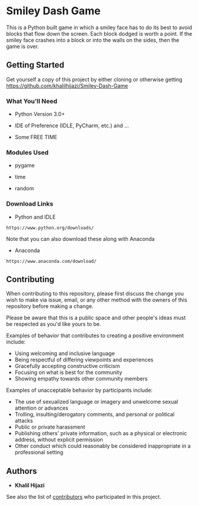 # Smiley Dash Game

This is a Python built game in which a smiley face has to do its best to avoid blocks that flow down the screen. Each block dodged is worth a point. If the smiley face crashes into a block or into the walls on the sides, then the game is over.

## Getting Started

Get yourself a copy of this project by either cloning or otherwise getting https://github.com/khalilhijazi/Smiley-Dash-Game

### What You'll Need

* Python Version 3.0+

* IDE of Preference (IDLE, PyCharm, etc.) and ...

* Some FREE TIME

### Modules Used

* pygame

* time

* random

### Download Links
* Python and IDLE
```
https://www.python.org/downloads/
```
Note that you can also download these along with Anaconda
* Anaconda
```
https://www.anaconda.com/download/
```

## Contributing

When contributing to this repository, please first discuss the change you wish to make via issue, email, or any other method with the owners of this repository before making a change.

Please be aware that this is a public space and other people's ideas must be respected as you'd like yours to be.

Examples of behavior that contributes to creating a positive environment include:

* Using welcoming and inclusive language
* Being respectful of differing viewpoints and experiences
* Gracefully accepting constructive criticism
* Focusing on what is best for the community
* Showing empathy towards other community members

Examples of unacceptable behavior by participants include:

* The use of sexualized language or imagery and unwelcome sexual attention or
advances
* Trolling, insulting/derogatory comments, and personal or political attacks
* Public or private harassment
* Publishing others' private information, such as a physical or electronic
  address, without explicit permission
* Other conduct which could reasonably be considered inappropriate in a
  professional setting

## Authors

* **Khalil Hijazi**

See also the list of [contributors](https://github.com/khalilhijazi/Smiley-Dash-Game/contributors) who participated in this project.
